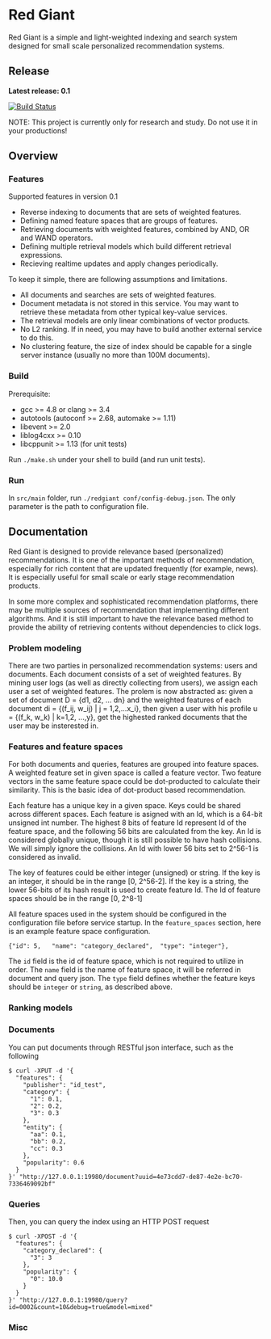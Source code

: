 # Red Giant

Red Giant is a simple and light-weighted indexing and search system designed
for small scale personalized recommendation systems.

## Release

**Latest release: 0.1**

[![Build Status](https://travis-ci.org/tinro/RedGiant.svg?branch=master)](https://travis-ci.org/tinro/RedGiant)

NOTE: This project is currently only for research and study. Do not use it in your productions!

## Overview

### Features

Supported features in version 0.1
* Reverse indexing to documents that are sets of weighted features.
* Defining named feature spaces that are groups of features.
* Retrieving documents with weighted features, combined by AND, OR and WAND operators.
* Defining multiple retrieval models which build different retrieval expressions.
* Recieving realtime updates and apply changes periodically.

To keep it simple, there are following assumptions and limitations.
* All documents and searches are sets of weighted features.
* Document metadata is not stored in this service. You may want to retrieve these metadata from other typical key-value services.
* The retrieval models are only linear combinations of vector products.
* No L2 ranking. If in need, you may have to build another external service to do this.
* No clustering feature, the size of index should be capable for a single server instance (usually no more than 100M documents).

### Build 

Prerequisite:

* gcc >= 4.8 or clang >= 3.4
* autotools (autoconf >= 2.68, automake >= 1.11)
* libevent >= 2.0
* liblog4cxx >= 0.10
* libcppunit >= 1.13 (for unit tests)

Run `./make.sh` under your shell to build (and run unit tests).

### Run

In `src/main` folder, run `./redgiant conf/config-debug.json`.
The only parameter is the path to configuration file.

## Documentation

Red Giant is designed to provide relevance based (personalized) recommendations. It is one of the important methods of recommendation, especially for rich content that are updated frequently (for example, news). It is especially useful for small scale or early stage recommendation products.

In some more complex and sophisticated recommendation platforms, there may be multiple sources of recommendation that implementing different algorithms. And it is still important to have the relevance based method to provide the ability of retrieving contents without dependencies to click logs.

### Problem modeling

There are two parties in personalized recommendation systems: users and documents. Each document consists of a set of weighted features. By mining user logs (as well as directly collecting from users), we assign each user a set of weighted features. The prolem is now abstracted as: given a set of document D = {d1, d2, ... dn} and the weighted features of each document di = {(f_ij, w_ij) | j = 1,2,...x_i}, then given a user with his profile u = {(f_k, w_k) | k=1,2, ...,y}, get the highested ranked documents that the user may be insterested in.

### Features and feature spaces

For both documents and queries, features are grouped into feature spaces. A weighted feature set in given space is called a feature vector. Two feature vectors in the same feature space could be dot-producted to calculate their similarity. This is the basic idea of dot-product based recommendation.

Each feature has a unique key in a given space. Keys could be shared across different spaces. Each feature is asigned with an Id, which is a 64-bit unsigned int number. The highest 8 bits of feature Id represent Id of the feature space, and the following 56 bits are calculated from the key. An Id is considered globally unique, though it is still possible to have hash collisions. We will simply ignore the collisions. An Id with lower 56 bits set to 2^56-1 is considered as invalid.

The key of features could be either integer (unsigned) or string. If the key is an integer, it should be in the range [0, 2^56-2]. If the key is a string, the lower 56-bits of its hash result is used to create feature Id. The Id of feature spaces should be in the range [0, 2^8-1]

All feature spaces used in the system should be configured in the configuration file before service startup. In the `feature_spaces` section, here is an example feature space configuration.

    {"id": 5,   "name": "category_declared",  "type": "integer"},

The `id` field is the id of feature space, which is not required to utilize in order. The `name` field is the name of feature space, it will be referred in document and query json. The `type` field defines whether the feature keys should be `integer` or `string`, as described above.

### Ranking models

### Documents

You can put documents through RESTful json interface, such as the following

    $ curl -XPUT -d '{
      "features": {
        "publisher": "id_test",
        "category": {
          "1": 0.1,
          "2": 0.2,
          "3": 0.3
        },
        "entity": {
          "aa": 0.1,
          "bb": 0.2,
          "cc": 0.3
        },
        "popularity": 0.6
      }
    }' "http://127.0.0.1:19980/document?uuid=4e73cdd7-de87-4e2e-bc70-7336469092bf"

### Queries

Then, you can query the index using an HTTP POST request

    $ curl -XPOST -d '{
      "features": {
        "category_declared": {
          "3": 3
        },
        "popularity": {
          "0": 10.0
        }
      }
    }' "http://127.0.0.1:19980/query?id=0002&count=10&debug=true&model=mixed"

### Misc

